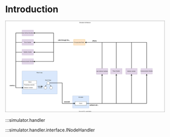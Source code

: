 # Introduction

![Simulator architecture](../../../assets/simulator_architecture.svg)

:::simulator.handler

:::simulator.handler.interface.INodeHandler